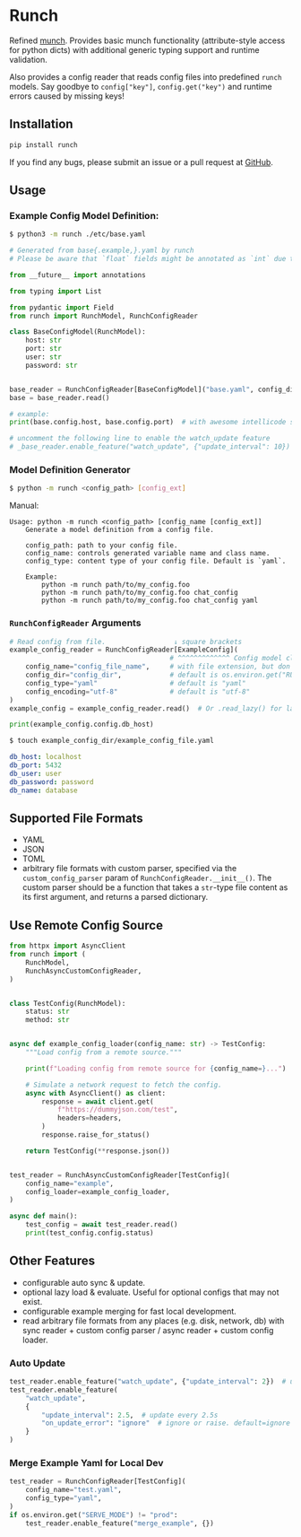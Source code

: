 # Runch

Refined [munch](https://github.com/Infinidat/munch). Provides basic munch functionality (attribute-style access for python dicts) with additional generic typing support and runtime validation.

Also provides a config reader that reads config files into predefined `runch` models. Say goodbye to `config["key"]`, `config.get("key")` and runtime errors caused by missing keys!

## Installation

```bash
pip install runch
```

If you find any bugs, please submit an issue or a pull request at [GitHub](https://github.com/XieJiSS/runch).

## Usage

### Example Config Model Definition:

```bash
$ python3 -m runch ./etc/base.yaml
```

```python
# Generated from base{.example,}.yaml by runch
# Please be aware that `float` fields might be annotated as `int` due to the lack of type info in the config.

from __future__ import annotations

from typing import List

from pydantic import Field
from runch import RunchModel, RunchConfigReader

class BaseConfigModel(RunchModel):
    host: str
    port: str
    user: str
    password: str


base_reader = RunchConfigReader[BaseConfigModel]("base.yaml", config_dir="./etc", config_type="yaml")
base = base_reader.read()

# example:
print(base.config.host, base.config.port)  # with awesome intellicode support & runtime validation!

# uncomment the following line to enable the watch_update feature
# _base_reader.enable_feature("watch_update", {"update_interval": 10})
```

### Model Definition Generator

```bash
$ python -m runch <config_path> [config_ext]
```

Manual:

```
Usage: python -m runch <config_path> [config_name [config_ext]]
    Generate a model definition from a config file.

    config_path: path to your config file.
    config_name: controls generated variable name and class name.
    config_type: content type of your config file. Default is `yaml`.

    Example:
        python -m runch path/to/my_config.foo
        python -m runch path/to/my_config.foo chat_config
        python -m runch path/to/my_config.foo chat_config yaml
```

### `RunchConfigReader` Arguments

```python
# Read config from file.                 ↓ square brackets
example_config_reader = RunchConfigReader[ExampleConfig](
                                        # ^^^^^^^^^^^^^ Config model class name
    config_name="config_file_name",     # with file extension, but don't include the ".example" part
    config_dir="config_dir",            # default is os.environ.get("RUNCH_CONFIG_DIR", "./etc")
    config_type="yaml"                  # default is "yaml"
    config_encoding="utf-8"             # default is "utf-8"
)
example_config = example_config_reader.read()  # Or .read_lazy() for lazy loading

print(example_config.config.db_host)
```

```bash
$ touch example_config_dir/example_config_file.yaml
```

```yaml
db_host: localhost
db_port: 5432
db_user: user
db_password: password
db_name: database
```

## Supported File Formats

- YAML
- JSON
- TOML
- arbitrary file formats with custom parser, specified via the `custom_config_parser` param of `RunchConfigReader.__init__()`. The custom parser should be a function that takes a `str`-type file content as its first argument, and returns a parsed dictionary.

## Use Remote Config Source

```python
from httpx import AsyncClient
from runch import (
    RunchModel,
    RunchAsyncCustomConfigReader,
)


class TestConfig(RunchModel):
    status: str
    method: str


async def example_config_loader(config_name: str) -> TestConfig:
    """Load config from a remote source."""

    print(f"Loading config from remote source for {config_name=}...")

    # Simulate a network request to fetch the config.
    async with AsyncClient() as client:
        response = await client.get(
            f"https://dummyjson.com/test",
            headers=headers,
        )
        response.raise_for_status()

    return TestConfig(**response.json())


test_reader = RunchAsyncCustomConfigReader[TestConfig](
    config_name="example",
    config_loader=example_config_loader,
)

async def main():
    test_config = await test_reader.read()
    print(test_config.config.status)
```

## Other Features

- configurable auto sync & update.
- optional lazy load & evaluate. Useful for optional configs that may not exist.
- configurable example merging for fast local development.
- read arbitrary file formats from any places (e.g. disk, network, db) with sync reader + custom config parser / async reader + custom config loader.

### Auto Update

```python
test_reader.enable_feature("watch_update", {"update_interval": 2})  # update every 2s
test_reader.enable_feature(
    "watch_update",
    {
        "update_interval": 2.5,  # update every 2.5s
        "on_update_error": "ignore"  # ignore or raise. default=ignore
    }
)
```

### Merge Example Yaml for Local Dev

```python
test_reader = RunchConfigReader[TestConfig](
    config_name="test.yaml",
    config_type="yaml",
)
if os.environ.get("SERVE_MODE") != "prod":
    test_reader.enable_feature("merge_example", {})
```
